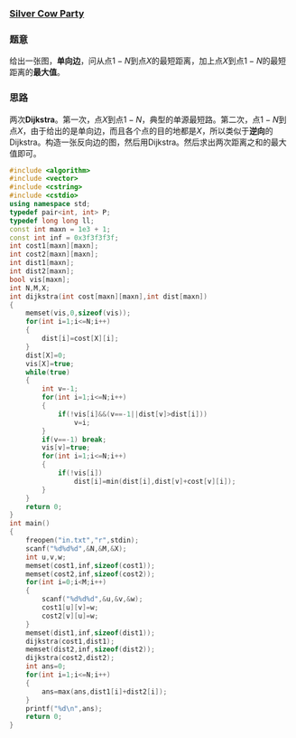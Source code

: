 ### [Silver Cow Party](https://vjudge.net/problem/POJ-3268#author=0)

### 题意

给出一张图，**单向边**，问从点$1-N$到点$X$的最短距离，加上点$X$到点$1-N$的最短距离的**最大值**。

### 思路

两次**Dijkstra**。第一次，点$X$到点$1-N$，典型的单源最短路。第二次，点$1-N$到点$X$，由于给出的是单向边，而且各个点的目的地都是$X$，所以类似于**逆向**的Dijkstra。构造一张反向边的图，然后用Dijkstra。然后求出两次距离之和的最大值即可。

```cpp
#include <algorithm>
#include <vector>
#include <cstring>
#include <cstdio>
using namespace std;
typedef pair<int, int> P;
typedef long long ll;
const int maxn = 1e3 + 1;
const int inf = 0x3f3f3f3f;
int cost1[maxn][maxn];
int cost2[maxn][maxn];
int dist1[maxn];
int dist2[maxn];
bool vis[maxn];
int N,M,X;
int dijkstra(int cost[maxn][maxn],int dist[maxn])
{
	memset(vis,0,sizeof(vis));
	for(int i=1;i<=N;i++)
	{
		dist[i]=cost[X][i];
	}
	dist[X]=0;
	vis[X]=true;
	while(true)
	{
		int v=-1;
		for(int i=1;i<=N;i++)
		{
            if(!vis[i]&&(v==-1||dist[v]>dist[i]))
				v=i;
		}
		if(v==-1) break;
		vis[v]=true;
        for(int i=1;i<=N;i++)
		{
			if(!vis[i])
                dist[i]=min(dist[i],dist[v]+cost[v][i]);
		}
	}
	return 0;
}
int main()
{
	freopen("in.txt","r",stdin);
    scanf("%d%d%d",&N,&M,&X);
    int u,v,w;
    memset(cost1,inf,sizeof(cost1));
    memset(cost2,inf,sizeof(cost2));
	for(int i=0;i<M;i++)
	{
		scanf("%d%d%d",&u,&v,&w);
		cost1[u][v]=w;
		cost2[v][u]=w;
	}
	memset(dist1,inf,sizeof(dist1));
    dijkstra(cost1,dist1);
    memset(dist2,inf,sizeof(dist2));
    dijkstra(cost2,dist2);
    int ans=0;
    for(int i=1;i<=N;i++)
	{
		ans=max(ans,dist1[i]+dist2[i]);
	}
	printf("%d\n",ans);
	return 0;
}
```

